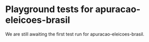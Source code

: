 # Playground tests for apuracao-eleicoes-brasil
We are still awaiting the first test run for apuracao-eleicoes-brasil.
